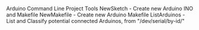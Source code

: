 Arduino Command Line Project Tools
	NewSketch     -    Create new Arduino INO and Makefile
	NewMakefile   -    Create new Arduino Makefile
	ListArduinos  -    List and Classify potential connected Arduinos, from "/dev/serial/by-id/"

